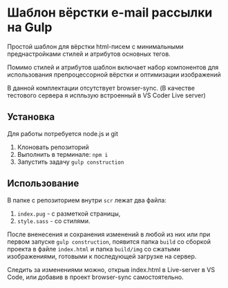 # Шаблон вёрстки e-mail рассылки на Gulp

Простой шаблон для вёрстки html-писем с минимальными преднастройками стилей и атрибутов основных тегов.

Помимо стилей и атрибутов шаблон включает набор компонентов для использования препроцессорной вёрстки и оптимизации изображений

В данной комплектации отсутствует browser-sync. (В качестве тестового сервера я испльзую встроенный в VS Coder Live server)

## Установка
Для работы потребуется node.js и git

1. Клоновать репозиторий
2. Выполнить в терминале: `npm i`
3. Запустить задачу `gulp construction`

## Использование

В папке с репозиторием внутри `scr` лежат два файла:

1. `index.pug` - с разметкой страницы,
2. `style.sass` - со стилями.

После вненесения и сохранения изменений в любой из них или при первом запуске `gulp construction`, появится папка `build` со сборкой проекта в файле `index.html` и папка `build/img` со сжатыми изображениями, готовыми к последующей загрузке на сервер.

Следить за изменениями можно, открыв index.html в Live-server в VS Code, или добавив в проект browser-sync самостоятельно.
